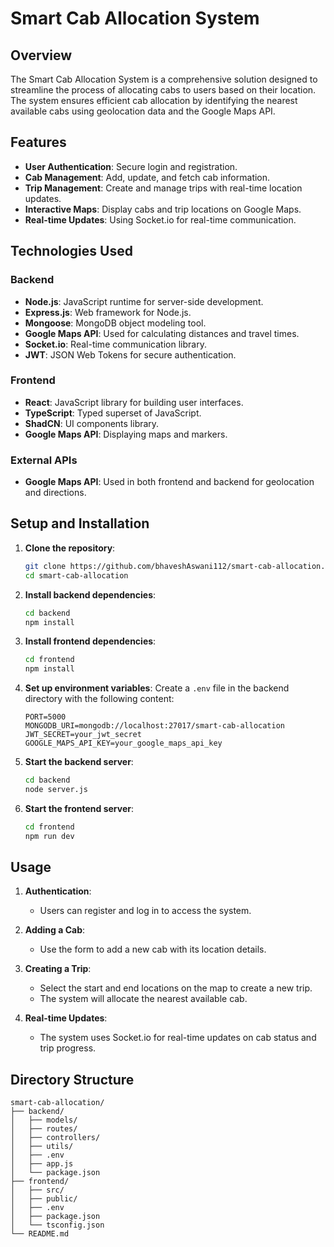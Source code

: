 # Smart Cab Allocation System

## Overview

The Smart Cab Allocation System is a comprehensive solution designed to streamline the process of allocating cabs to users based on their location. The system ensures efficient cab allocation by identifying the nearest available cabs using geolocation data and the Google Maps API.

## Features

- **User Authentication**: Secure login and registration.
- **Cab Management**: Add, update, and fetch cab information.
- **Trip Management**: Create and manage trips with real-time location updates.
- **Interactive Maps**: Display cabs and trip locations on Google Maps.
- **Real-time Updates**: Using Socket.io for real-time communication.

## Technologies Used

### Backend

- **Node.js**: JavaScript runtime for server-side development.
- **Express.js**: Web framework for Node.js.
- **Mongoose**: MongoDB object modeling tool.
- **Google Maps API**: Used for calculating distances and travel times.
- **Socket.io**: Real-time communication library.
- **JWT**: JSON Web Tokens for secure authentication.

### Frontend

- **React**: JavaScript library for building user interfaces.
- **TypeScript**: Typed superset of JavaScript.
- **ShadCN**: UI components library.
- **Google Maps API**: Displaying maps and markers.

### External APIs

- **Google Maps API**: Used in both frontend and backend for geolocation and directions.

## Setup and Installation

1. **Clone the repository**:
    ```bash
    git clone https://github.com/bhaveshAswani112/smart-cab-allocation.git
    cd smart-cab-allocation
    ```

2. **Install backend dependencies**:
    ```bash
    cd backend
    npm install
    ```

3. **Install frontend dependencies**:
    ```bash
    cd frontend
    npm install
    ```

4. **Set up environment variables**:
    Create a `.env` file in the backend directory with the following content:
    ```plaintext
    PORT=5000
    MONGODB_URI=mongodb://localhost:27017/smart-cab-allocation
    JWT_SECRET=your_jwt_secret
    GOOGLE_MAPS_API_KEY=your_google_maps_api_key
    ```

5. **Start the backend server**:
    ```bash
    cd backend
    node server.js
    ```

6. **Start the frontend server**:
    ```bash
    cd frontend
    npm run dev
    ```

## Usage

1. **Authentication**:
    - Users can register and log in to access the system.

2. **Adding a Cab**:
    - Use the form to add a new cab with its location details.

3. **Creating a Trip**:
    - Select the start and end locations on the map to create a new trip.
    - The system will allocate the nearest available cab.

4. **Real-time Updates**:
    - The system uses Socket.io for real-time updates on cab status and trip progress.

## Directory Structure

```plaintext
smart-cab-allocation/
├── backend/
│   ├── models/
│   ├── routes/
│   ├── controllers/
│   ├── utils/
│   ├── .env
│   ├── app.js
│   └── package.json
├── frontend/
│   ├── src/
│   ├── public/
│   ├── .env
│   ├── package.json
│   └── tsconfig.json
└── README.md
